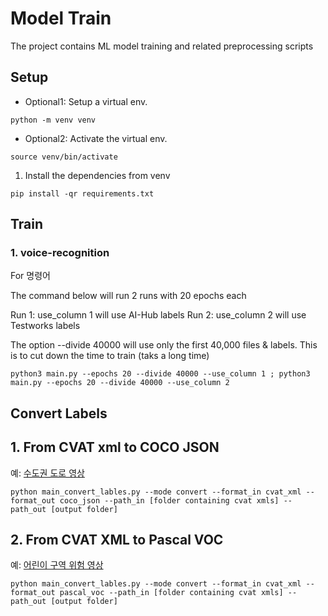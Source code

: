 # Model Train

The project contains ML model training and related preprocessing scripts

## Setup
- Optional1: Setup a virtual env.
```commandline
python -m venv venv
```
- Optional2: Activate the virtual env.
```commandline
source venv/bin/activate
```

1. Install the dependencies from venv

```commandline
pip install -qr requirements.txt
```

## Train

### 1. voice-recognition
For 명령어

The command below will run 2 runs with 20 epochs each

Run 1: use_column 1 will use AI-Hub labels 
Run 2: use_column 2 will use Testworks labels 

The option --divide 40000 will use only the first 40,000 files & labels.
This is to cut down the time to train (taks a long time)

```commandline
python3 main.py --epochs 20 --divide 40000 --use_column 1 ; python3 main.py --epochs 20 --divide 40000 --use_column 2
```

## Convert Labels


## 1. From CVAT xml to COCO JSON
예: [수도권 도로 영상](https://aihub.or.kr/aihubdata/data/view.do?currMenu=115&topMenu=100&aihubDataSe=realm&dataSetSn=61)

```commandline
python main_convert_lables.py --mode convert --format_in cvat_xml --format_out coco_json --path_in [folder containing cvat xmls] --path_out [output folder]
```


## 2. From CVAT XML to Pascal VOC
예: [어린이 구역 위험 영상](https://www.aihub.or.kr/aihubdata/data/view.do?currMenu=115&topMenu=100&aihubDataSe=realm&dataSetSn=169)

```commandline
python main_convert_lables.py --mode convert --format_in cvat_xml --format_out pascal_voc --path_in [folder containing cvat xmls] --path_out [output folder]
```